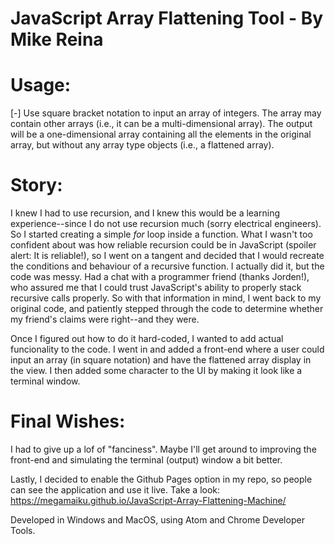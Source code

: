 # JavaScript Array Flattening Tool - By Mike Reina

# Usage:
[-] Use square bracket notation to input an array of integers. The array may contain other arrays (i.e., it can be a multi-dimensional array). The output will be a one-dimensional array containing all the elements in the original array, but without any array type objects (i.e., a flattened array).

# Story:
I knew I had to use recursion, and I knew this would be a learning experience--since I do not use recursion much (sorry electrical engineers). So I started creating a simple *for* loop inside a function. What I wasn't too confident about was how reliable recursion could be in JavaScript (spoiler alert: It is reliable!), so I went on a tangent and decided that I would recreate the conditions and behaviour of a recursive function. I actually did it, but the code was messy. Had a chat with a programmer friend (thanks Jorden!), who assured me that I could trust JavaScript's ability to properly stack recursive calls properly. So with that information in mind, I went back to my original code, and patiently stepped through the code to determine whether my friend's claims were right--and they were.

Once I figured out how to do it hard-coded, I wanted to add actual funcionality to the code. I went in and added a front-end where a user could input an array (in square notation) and have the flattened array display in the view. I then added some character to the UI by making it look like a terminal window.

# Final Wishes:
I had to give up a lof of "fanciness". Maybe I'll get around to improving the front-end and simulating the terminal (output) window a bit better.

Lastly, I decided to enable the Github Pages option in my repo, so people can see the application and use it live. Take a look: https://megamaiku.github.io/JavaScript-Array-Flattening-Machine/

Developed in Windows and MacOS, using Atom and Chrome Developer Tools.

